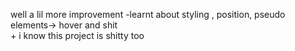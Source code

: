  well a lil more improvement -learnt about styling , position, pseudo elements-> hover and shit   
               + i know this project is shitty too
